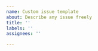 ```yaml
---
name: Custom issue template
about: Describe any issue freely
title: ''
labels: ''
assignees: ''

---
```



